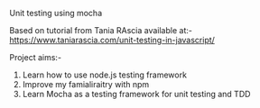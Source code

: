 Unit testing using mocha

Based on tutorial from Tania RAscia
available at:-
https://www.taniarascia.com/unit-testing-in-javascript/

Project aims:-
1. Learn how to use node.js testing framework
2. Improve my famialiraitry with npm
3. Learn Mocha as a testing framework for unit testing and TDD
